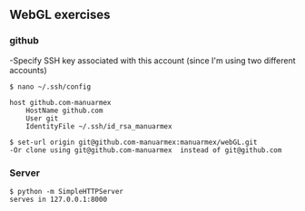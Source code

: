 ## WebGL exercises

### github 

-Specify SSH key associated with this account (since I'm using two different accounts)
```
$ nano ~/.ssh/config

host github.com-manuarmex
    HostName github.com
    User git
    IdentityFile ~/.ssh/id_rsa_manuarmex
```
```
$ set-url origin git@github.com-manuarmex:manuarmex/webGL.git
-Or clone using git@github.com-manuarmex  instead of git@github.com
```

### Server
````
$ python -m SimpleHTTPServer
serves in 127.0.0.1:8000

````
